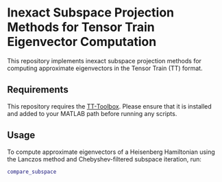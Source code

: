 # Inexact Subspace Projection Methods for Tensor Train Eigenvector Computation

This repository implements inexact subspace projection methods for computing approximate eigenvectors in the Tensor Train (TT) format.

## Requirements

This repository requires the [TT-Toolbox](https://github.com/oseledets/TT-Toolbox). Please ensure that it is installed and added to your MATLAB path before running any scripts.

## Usage

To compute approximate eigenvectors of a Heisenberg Hamiltonian using the Lanczos method and Chebyshev-filtered subspace iteration, run:

```matlab
compare_subspace
